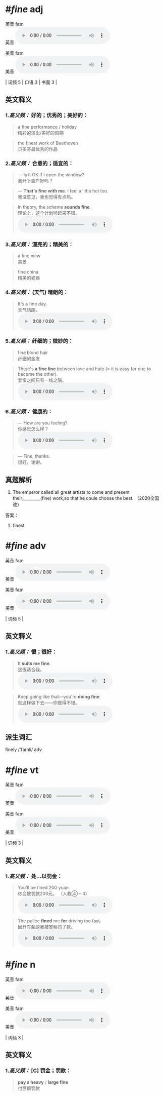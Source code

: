 # ***\#fine*** adj
英音 faɪn  
英音
<audio src="./media/fine-B.aac" controls="controls"></audio>

美音 faɪn  
美音
<audio src="./media/fine.aac" controls="controls"></audio>



| 词频 5 | 口语 3 | 书面 3 |  

英文释义
---
### 1.*高义频：* **好的；优秀的；美好的：**  

 > a fine performance / holiday   
 > 精彩的演出/美好的假期    

 > the finest work of Beethoven   
 > 贝多芬最优秀的作品    

### 2.*高义频：* **合意的；适宜的：**  

 > — Is it OK if I open the window?  
 > 我开下窗户好吗？    

 > — **That's fine with me**. I feel a little hot too.  
 > 我没意见，我也觉得有点热。    

 > In theory, the scheme **sounds fine**.  
 > 理论上，这个计划听起来不错。    
<audio src="./media/fine-2b.aac" controls="controls"></audio>

### 3.*高义频：* **漂亮的；精美的：**  

 > a fine view   
 > 美景    

 > fine china   
 > 精美的瓷器    

### 4.*高义频：* **(天气) 晴朗的：**  

 > It's a fine day.  
 > 天气晴朗。    
<audio src="./media/fine-3.aac" controls="controls"></audio>

### 5.*高义频：* **纤细的；微妙的：**  

 > fine blond hair   
 > 纤细的金发    

 > There's **a fine line** between love and hate (= it is easy for one to become the other).  
 > 爱恨之间只有一线之隔。    
<audio src="./media/There’s a fine line between love and hate_AAC.aac" controls="controls"></audio>

### 6.*高义频：* **健康的：**  

 > — How are you feeling?  
 > 你感觉怎么样？    
<audio src="./media/fine-5.aac" controls="controls"></audio>

 > — Fine, thanks.   
 > 很好，谢谢。    


真题解析
---
1. The emperor called all great artists to come and present their_________(fine) work,so that he coule choose the best.  （2020全国改）  

答案：
1. finest  

# ***\#fine*** adv
英音 faɪn  
英音
<audio src="./media/fine-B.aac" controls="controls"></audio>

美音 faɪn  
美音
<audio src="./media/fine.aac" controls="controls"></audio>



| 词频 5 |  

英文释义
---
### 1.*高义频：* **很；很好：**  

 > It **suits me fine**.  
 > 这很适合我。    
<audio src="./media/fine-6.aac" controls="controls"></audio>

 > Keep going like that—you're **doing fine**.  
 > 就这样做下去——你做得不错。    
<audio src="./media/fine-7.aac" controls="controls"></audio>


派生词汇
---
finely /'faɪnli/ adv   

# ***\#fine*** vt
英音 faɪn  
英音
<audio src="./media/fine-B.aac" controls="controls"></audio>

美音 faɪn  
美音
<audio src="./media/fine.aac" controls="controls"></audio>



| 词频 3 |  

英文释义
---
### 1.*高义频：* **处…以罚金：**  

 > You'll be fined 200 yuan.  
 > 你会被罚款200元。  （人教④ – 4）  
<audio src="./media/fine-vt-1.aac" controls="controls"></audio>

 > The police **fined** me **for** driving too fast.  
 > 因开车超速我被警察罚了款。    
<audio src="./media/fine-vt-2.aac" controls="controls"></audio>


# ***\#fine*** n
英音 faɪn  
英音
<audio src="./media/fine-B.aac" controls="controls"></audio>

美音 faɪn  
美音
<audio src="./media/fine.aac" controls="controls"></audio>



| 词频 3 |  

英文释义
---
### 1.*高义频：* **[C] 罚金；罚款：**  

 > **pay a heavy** / **large fine**  
 > 付巨额罚款    



